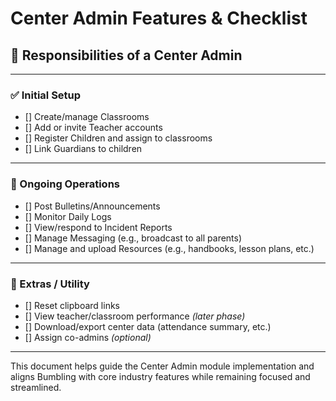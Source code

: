 # Center Admin Features & Checklist

## 🧠 Responsibilities of a Center Admin

---

### ✅ Initial Setup
- [] Create/manage Classrooms
- [] Add or invite Teacher accounts
- [] Register Children and assign to classrooms
- [] Link Guardians to children

---

### 📢 Ongoing Operations
- [] Post Bulletins/Announcements
- [] Monitor Daily Logs
- [] View/respond to Incident Reports
- [] Manage Messaging (e.g., broadcast to all parents)
- [] Manage and upload Resources (e.g., handbooks, lesson plans, etc.)

---

### 🧪 Extras / Utility
- [] Reset clipboard links
- [] View teacher/classroom performance *(later phase)*
- [] Download/export center data (attendance summary, etc.)
- [] Assign co-admins *(optional)*

---

This document helps guide the Center Admin module implementation and aligns Bumbling with core industry features while remaining focused and streamlined.
